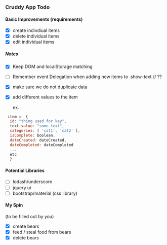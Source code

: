 ### Cruddy App Todo

#### Basic Improvements (requirements)

- [X] create indivdiual items
- [X] delete individual items
- [X] edit individual items

##### Notes
- [X] Keep DOM and localStorage matching  
- [ ] Remember event Delegation when adding new items to .show-text // ?? 
- [X] make sure we do not duplicate data
- [X] add different values to the item

  ex.
```javascript
 item =  {
  id: "thing used for key",
  text-value: "some text",
  categories: [ 'cat1', 'cat2' ],
  isComplete: boolean,
  dateCreated: dateCreated,
  dateCompleted: dateCompleted
  ...
  etc
  }
```

#### Potential Libraries
- [ ] lodash/underscore
- [ ] jquery ui
- [ ] bootstrap/material (css library)

#### My Spin
(to be filled out by you)
- [X] create bears
- [X] feed / steal food from bears
- [X] delete bears

<!--
  // still need to center bears
  // delete individual bears x
    // update: button clearing all bears - find out how to clear individual items in local storage x

    // localStorage.removeItem(key); 

  // get correct value so bear resizes after the object has been deleted x

  // stop bears from changing sizes after food coma hits
-->  

<!-- 
PLAN

Cruddy App

BEAR GAME
Create - bears to be fed food items 

Pooh - Honey // button in shape of honey // no time to make it fancy with the food photos  :(  or to add the sleeping Zzz's
Paddinton - Marmalade
Volibear - Teemo

button: feed bear
// timesEaten++
// enlarge bearSize by 10%
button: steal food from bear 
// timesEaten--
// decrease bearSize by 10%

Obj : {
  name: 'Winnie the Pooh',
  food: 'honey',
  timesEaten: 0,
}

button.click -> increment or decrement timesEaten based on food


// max time to feed bear is 5, then they go into a food coma and you can no longer feed them
// sleeping picture of the bear

// reset / delete button deletes obj in local storagw and resets bears to 0 timesEaten

-->
